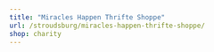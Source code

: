 ```yaml
---
title: "Miracles Happen Thrifte Shoppe"
url: /stroudsburg/miracles-happen-thrifte-shoppe/
shop: charity
---
```

